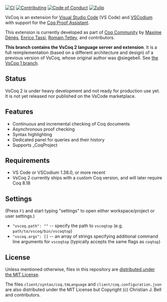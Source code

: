 [![CI][action-shield]][action-link]
[![Contributing][contributing-shield]][contributing-link]
[![Code of Conduct][conduct-shield]][conduct-link]
[![Zulip][zulip-shield]][zulip-link]

[action-shield]: https://github.com/coq-community/vscoq/actions/workflows/ci.yml/badge.svg?branch=main
[action-link]: https://github.com/coq-community/vscoq/actions?query=workflow:ci

[contributing-shield]: https://img.shields.io/badge/contributions-welcome-%23f7931e.svg
[contributing-link]: https://github.com/coq-community/manifesto/blob/master/CONTRIBUTING.md

[conduct-shield]: https://img.shields.io/badge/%E2%9D%A4-code%20of%20conduct-%23f15a24.svg
[conduct-link]: https://github.com/coq-community/manifesto/blob/master/CODE_OF_CONDUCT.md

[zulip-shield]: https://img.shields.io/badge/chat-on%20zulip-%23c1272d.svg
[zulip-link]: https://coq.zulipchat.com/#narrow/stream/237662-VsCoq-devs.20.26.20users

VsCoq is an extension for [Visual Studio Code](https://code.visualstudio.com/)
(VS Code) and [VSCodium](https://vscodium.com/) with support for the [Coq Proof
Assistant](https://coq.inria.fr/).

This extension is currently developed as part of
[Coq Community](https://github.com/coq-community/manifesto) by [Maxime Dénès](https://github.com/maximedenes),
[Enrico Tassi](https://github.com/gares), [Romain Tetley](https://github.com/rtetley), and
contributors.

**This branch contains the VsCoq 2 language server and extension**. It is a full
reimplementation (based on a different architecture and design) of a previous
version of VsCoq, whose original author was @siegebell. See [the VsCoq 1
branch](https://github.com/coq-community/vscoq/tree/master).

## Status
VsCoq 2 is under heavy development and not ready for production use yet. It is
not yet released nor published on the VsCode marketplace.

## Features
* Continuous and incremental checking of Coq documents
* Asynchronous proof checking
* Syntax highlighting
* Dedicated panel for queries and their history
* Supports \_CoqProject

## Requirements
* VS Code or VSCodium 1.38.0, or more recent
* VsCoq 2 currently ships with a custom Coq version, and will later require Coq 8.18

## Settings
(Press `F1` and start typing "settings" to open either workspace/project or user settings.)
* `"vscoq.path": ""` -- specify the path to `vscoqtop` (e.g. `path/to/vscoq/bin/vscoqtop`)
* `"vscoq.args": []` -- an array of strings specifying additional command line arguments for `vscoqtop` (typically accepts the same flags as `coqtop`)

## License
Unless mentioned otherwise, files in this repository are [distributed under the MIT License](LICENSE).

The files `client/syntax/coq.tmLanguage` and `client/coq.configuration.json` are
also distributed under the MIT License but Copyright (c) Christian J. Bell and
contributors.

